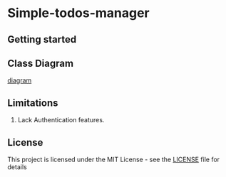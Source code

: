 # Simple-todos-manager

## Getting started

## Class Diagram

[diagram](/src/main/java/com/example/simpletodosmanager/uml/diagram.png)


## Limitations

1. Lack Authentication features. 
## License

This project is licensed under the MIT License - see the [LICENSE](LICENSE) file for details